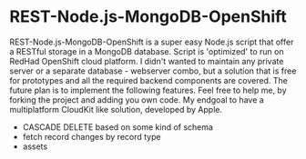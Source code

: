 # REST-Node.js-MongoDB-OpenShift

REST-Node.js-MongoDB-OpenShift is a super easy Node.js script that offer a RESTful storage in a MongoDB database. Script is 'optimized' to run on RedHad OpenShift cloud platform. I didn't wanted to maintain any private server or a separate database - webserver combo, but a solution that is free for prototypes and all the required backend components are covered. The future plan is to implement the following features. Feel free to help me, by forking the project and adding you own code. My endgoal to have a multiplatform CloudKit like solution, developed by Apple.

  - CASCADE DELETE based on some kind of schema
  - fetch record changes by record type
  - assets